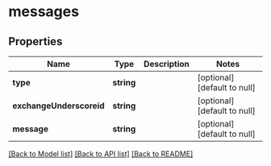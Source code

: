 # messages

## Properties
Name | Type | Description | Notes
------------ | ------------- | ------------- | -------------
**type** | **string** |  | [optional] [default to null]
**exchangeUnderscoreid** | **string** |  | [optional] [default to null]
**message** | **string** |  | [optional] [default to null]

[[Back to Model list]](../README.md#documentation-for-models) [[Back to API list]](../README.md#documentation-for-api-endpoints) [[Back to README]](../README.md)


